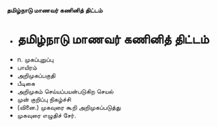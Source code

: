 **தமிழ்நாடு மாணவர் கணினித் திட்டம்**
- # தமிழ்நாடு மாணவர் கணினித் திட்டம்
- n. முகப்புறுப்பு
- பாயிரம்
- அறிமுகப்பகுதி
- பீடிகை
- அறிமுகம்  செய்யப்பயன்படுகிற செயல்
- முன் குறிப்பு நிகழ்ச்சி
- (வினை.) முகவுரை கூறி அறிமுகப்படுத்து
- முகவுரை எழுதிச் சேர்.

